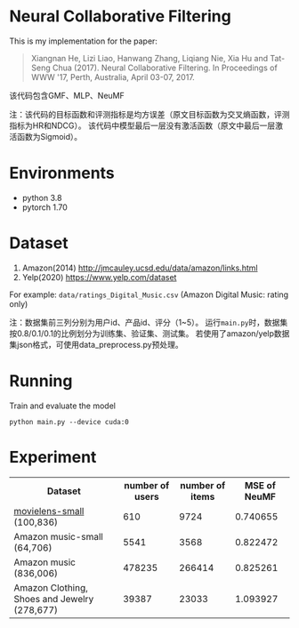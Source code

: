 
# Neural Collaborative Filtering

This is my implementation for the paper:
>Xiangnan He, Lizi Liao, Hanwang Zhang, Liqiang Nie, Xia Hu and Tat-Seng Chua (2017). Neural Collaborative Filtering. In Proceedings of WWW '17, Perth, Australia, April 03-07, 2017.

该代码包含GMF、MLP、NeuMF

注：该代码的目标函数和评测指标是均方误差（原文目标函数为交叉熵函数，评测指标为HR和NDCG）。
该代码中模型最后一层没有激活函数（原文中最后一层激活函数为Sigmoid）。

# Environments
+ python 3.8
+ pytorch 1.70

# Dataset

1. Amazon(2014) http://jmcauley.ucsd.edu/data/amazon/links.html
2. Yelp(2020) https://www.yelp.com/dataset

For example:
`data/ratings_Digital_Music.csv` (Amazon Digital Music: rating only)

注：数据集前三列分别为用户id、产品id、评分（1~5）。
运行`main.py`时，数据集按0.8/0.1/0.1的比例划分为训练集、验证集、测试集。
若使用了amazon/yelp数据集json格式，可使用data_preprocess.py预处理。

# Running
Train and evaluate the model
```
python main.py --device cuda:0
```

# Experiment
<table align="center">
    <tr>
        <th>Dataset</th>
        <th>number of users</th>
        <th>number of items</th>
        <th>MSE of NeuMF</th>
    </tr>
    <tr>
        <td><a href="http://files.grouplens.org/datasets/movielens/ml-latest-small.zip">movielens-small</a> (100,836)</td>
        <td>610</td>
        <td>9724</td>
        <td>0.740655</td>
    </tr>
    <tr>
        <td>Amazon music-small (64,706)</td>
        <td>5541</td>
        <td>3568</td>
        <td>0.822472</td>
    </tr>
    <tr>
        <td>Amazon music (836,006)</td>
        <td>478235</td>
        <td>266414</td>
        <td>0.825261</td>
    </tr>
    <tr>
        <td>Amazon Clothing, Shoes and Jewelry (278,677)</td>
        <td>39387</td>
        <td>23033</td>
        <td>1.093927</td>
    </tr>
</table>

